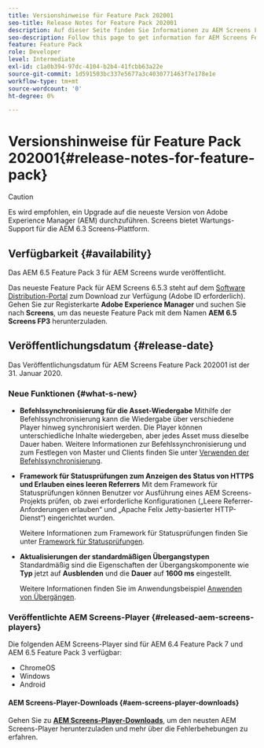 ```yaml
---
title: Versionshinweise für Feature Pack 202001
seo-title: Release Notes for Feature Pack 202001
description: Auf dieser Seite finden Sie Informationen zu AEM Screens Feature Pack 202001, das am 31. Januar 2020 veröffentlicht wurde.
seo-description: Follow this page to get information for AEM Screens Feature Pack 202001 released on January 31, 2020.
feature: Feature Pack
role: Developer
level: Intermediate
exl-id: c1a0b394-97dc-4104-b2b4-41fcbb63a22e
source-git-commit: 1d591503bc337e5677a3c4030771463f7e178e1e
workflow-type: tm+mt
source-wordcount: '0'
ht-degree: 0%

---
```


# Versionshinweise für Feature Pack 202001{#release-notes-for-feature-pack}

>[!CAUTION]
>
>Es wird empfohlen, ein Upgrade auf die neueste Version von Adobe Experience Manager (AEM) durchzuführen. Screens bietet Wartungs-Support für die AEM 6.3 Screens-Plattform.

## Verfügbarkeit {#availability}

Das AEM 6.5 Feature Pack 3 für AEM Screens wurde veröffentlicht.

Das neueste Feature Pack für AEM Screens 6.5.3 steht auf dem [Software Distribution-Portal](https://experience.adobe.com/#/downloads/content/software-distribution/en/aem.html) zum Download zur Verfügung (Adobe ID erforderlich). Gehen Sie zur Registerkarte **Adobe Experience Manager** und suchen Sie nach **Screens**, um das neueste Feature Pack mit dem Namen **AEM 6.5 Screens FP3** herunterzuladen.

## Veröffentlichungsdatum {#release-date}

Das Veröffentlichungsdatum für AEM Screens Feature Pack 202001 ist der 31. Januar 2020.

### Neue Funktionen {#what-s-new}

* **Befehlssynchronisierung für die Asset-Wiedergabe**
Mithilfe der Befehlssynchronisierung kann die Wiedergabe über verschiedene Player hinweg synchronisiert werden. Die Player können unterschiedliche Inhalte wiedergeben, aber jedes Asset muss dieselbe Dauer haben.
Weitere Informationen zur Befehlssynchronisierung und zum Festlegen von Master und Clients finden Sie unter [Verwenden der Befehlssynchronisierung](using-command-sync.md).

* **Framework für Statusprüfungen zum Anzeigen des Status von HTTPS und Erlauben eines leeren Referrers** Mit dem Framework für Statusprüfungen können Benutzer vor Ausführung eines AEM Screens-Projekts prüfen, ob zwei erforderliche Konfigurationen („Leere Referrer-Anforderungen erlauben“ und „Apache Felix Jetty-basierter HTTP-Dienst“) eingerichtet wurden.

   Weitere Informationen zum Framework für Statusprüfungen finden Sie unter [Framework für Statusprüfungen](/help/user-guide/configuring-screens-introduction.md#health-check-framework).

* **Aktualisierungen der standardmäßigen Übergangstypen**
Standardmäßig sind die Eigenschaften der Übergangskomponente wie 
**Typ** jetzt auf **Ausblenden** und die **Dauer** auf **1600 ms** eingestellt.

   Weitere Informationen finden Sie im Anwendungsbeispiel [Anwenden von Übergängen](/help/user-guide/applying-transitions.md).


### Veröffentlichte AEM Screens-Player {#released-aem-screens-players}

Die folgenden AEM Screens-Player sind für AEM 6.4 Feature Pack 7 und AEM 6.5 Feature Pack 3 verfügbar:

* ChromeOS
* Windows
* Android

#### AEM Screens-Player-Downloads   {#aem-screens-player-downloads}

Gehen Sie zu [**AEM Screens-Player-Downloads**](https://download.macromedia.com/screens/), um den neusten AEM Screens-Player herunterzuladen und mehr über die Fehlerbehebungen zu erfahren.
